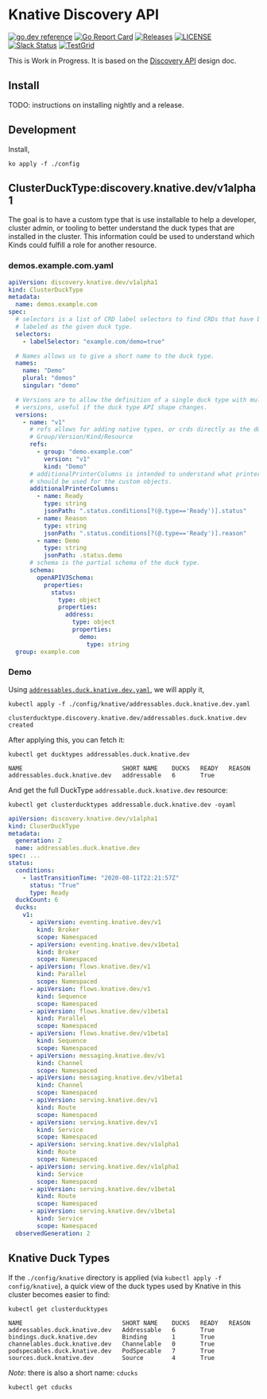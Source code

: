 # Knative Discovery API

[![go.dev reference](https://img.shields.io/badge/go.dev-reference-007d9c?logo=go&logoColor=white)](https://pkg.go.dev/knative.dev/discovery)
[![Go Report Card](https://goreportcard.com/badge/knative.dev/discovery)](https://goreportcard.com/report/knative.dev/discovery)
[![Releases](https://img.shields.io/github/release-pre/knative-sandbox/discovery.svg)](https://github.com/knative-sandbox/discovery/releases)
[![LICENSE](https://img.shields.io/github/license/knative-sandbox/discovery.svg)](https://github.com/knative-sandbox/discovery/blob/master/LICENSE)
[![Slack Status](https://img.shields.io/badge/slack-join_chat-white.svg?logo=slack&style=social)](https://knative.slack.com)
[![TestGrid](https://img.shields.io/badge/testgrid-discovery-informational)](https://testgrid.knative.dev/discovery)

This is Work in Progress. It is based on the [Discovery API](./docs/proposal.md)
design doc.

## Install

TODO: instructions on installing nightly and a release.

## Development

Install,

```shell script
ko apply -f ./config
```

## ClusterDuckType:discovery.knative.dev/v1alpha1

The goal is to have a custom type that is use installable to help a developer,
cluster admin, or tooling to better understand the duck types that are installed
in the cluster. This information could be used to understand which Kinds could
fulfill a role for another resource.

### demos.example.com.yaml

```yaml
apiVersion: discovery.knative.dev/v1alpha1
kind: ClusterDuckType
metadata:
  name: demos.example.com
spec:
  # selectors is a list of CRD label selectors to find CRDs that have been
  # labeled as the given duck type.
  selectors:
    - labelSelector: "example.com/demo=true"

  # Names allows us to give a short name to the duck type.
  names:
    name: "Demo"
    plural: "demos"
    singular: "demo"

  # Versions are to allow the definition of a single duck type with multiple
  # versions, useful if the duck type API shape changes.
  versions:
    - name: "v1"
      # refs allows for adding native types, or crds directly as the ducks via
      # Group/Version/Kind/Resource
      refs:
        - group: "demo.example.com"
          version: "v1"
          kind: "Demo"
      # additionalPrinterColumns is intended to understand what printer columns
      # should be used for the custom objects.
      additionalPrinterColumns:
        - name: Ready
          type: string
          jsonPath: ".status.conditions[?(@.type=='Ready')].status"
        - name: Reason
          type: string
          jsonPath: ".status.conditions[?(@.type=='Ready')].reason"
        - name: Demo
          type: string
          jsonPath: .status.demo
      # schema is the partial schema of the duck type.
      schema:
        openAPIV3Schema:
          properties:
            status:
              type: object
              properties:
                address:
                  type: object
                  properties:
                    demo:
                      type: string
  group: example.com
```

### Demo

Using
[`addressables.duck.knative.dev.yaml`](./config/knative/addressables.duck.knative.dev.yaml),
we will apply it,

```shell
kubectl apply -f ./config/knative/addressables.duck.knative.dev.yaml
```

```text
clusterducktype.discovery.knative.dev/addressables.duck.knative.dev created
```

After applying this, you can fetch it:

```shell
kubectl get ducktypes addressables.duck.knative.dev
```

```text
NAME                            SHORT NAME    DUCKS   READY   REASON
addressables.duck.knative.dev   addressable   6       True
```

And get the full DuckType `addressable.duck.knative.dev` resource:

```shell
kubectl get clusterducktypes addressable.duck.knative.dev -oyaml
```

```yaml
apiVersion: discovery.knative.dev/v1alpha1
kind: CluserDuckType
metadata:
  generation: 2
  name: addressables.duck.knative.dev
spec: ...
status:
  conditions:
    - lastTransitionTime: "2020-08-11T22:21:57Z"
      status: "True"
      type: Ready
  duckCount: 6
  ducks:
    v1:
      - apiVersion: eventing.knative.dev/v1
        kind: Broker
        scope: Namespaced
      - apiVersion: eventing.knative.dev/v1beta1
        kind: Broker
        scope: Namespaced
      - apiVersion: flows.knative.dev/v1
        kind: Parallel
        scope: Namespaced
      - apiVersion: flows.knative.dev/v1
        kind: Sequence
        scope: Namespaced
      - apiVersion: flows.knative.dev/v1beta1
        kind: Parallel
        scope: Namespaced
      - apiVersion: flows.knative.dev/v1beta1
        kind: Sequence
        scope: Namespaced
      - apiVersion: messaging.knative.dev/v1
        kind: Channel
        scope: Namespaced
      - apiVersion: messaging.knative.dev/v1beta1
        kind: Channel
        scope: Namespaced
      - apiVersion: serving.knative.dev/v1
        kind: Route
        scope: Namespaced
      - apiVersion: serving.knative.dev/v1
        kind: Service
        scope: Namespaced
      - apiVersion: serving.knative.dev/v1alpha1
        kind: Route
        scope: Namespaced
      - apiVersion: serving.knative.dev/v1alpha1
        kind: Service
        scope: Namespaced
      - apiVersion: serving.knative.dev/v1beta1
        kind: Route
        scope: Namespaced
      - apiVersion: serving.knative.dev/v1beta1
        kind: Service
        scope: Namespaced
  observedGeneration: 2
```

## Knative Duck Types

If the `./config/knative` directory is applied (via
`kubectl apply -f config/knative`), a quick view of the duck types used by
Knative in this cluster becomes easier to find:

```shell
kubectl get clusterducktypes
```

```text
NAME                            SHORT NAME    DUCKS   READY   REASON
addressables.duck.knative.dev   Addressable   6       True
bindings.duck.knative.dev       Binding       1       True
channelables.duck.knative.dev   Channelable   0       True
podspecables.duck.knative.dev   PodSpecable   7       True
sources.duck.knative.dev        Source        4       True
```

_Note_: there is also a short name: `cducks`

```shell
kubectl get cducks
```

